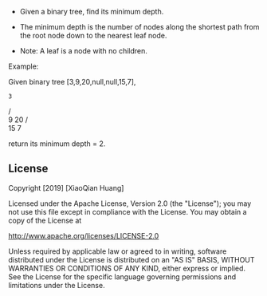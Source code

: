 
- Given a binary tree, find its minimum depth.

- The minimum depth is the number of nodes along the shortest path from the root node down to the nearest leaf node.

- Note: A leaf is a node with no children.




Example:


Given binary tree [3,9,20,null,null,15,7],

    3
   / \
  9  20
    /  \
   15   7


return its minimum depth = 2.



## License

Copyright [2019] [XiaoQian Huang]

Licensed under the Apache License, Version 2.0 (the "License");
you may not use this file except in compliance with the License.
You may obtain a copy of the License at

http://www.apache.org/licenses/LICENSE-2.0

Unless required by applicable law or agreed to in writing, software
distributed under the License is distributed on an "AS IS" BASIS,
WITHOUT WARRANTIES OR CONDITIONS OF ANY KIND, either express or implied.
See the License for the specific language governing permissions and
limitations under the License.
